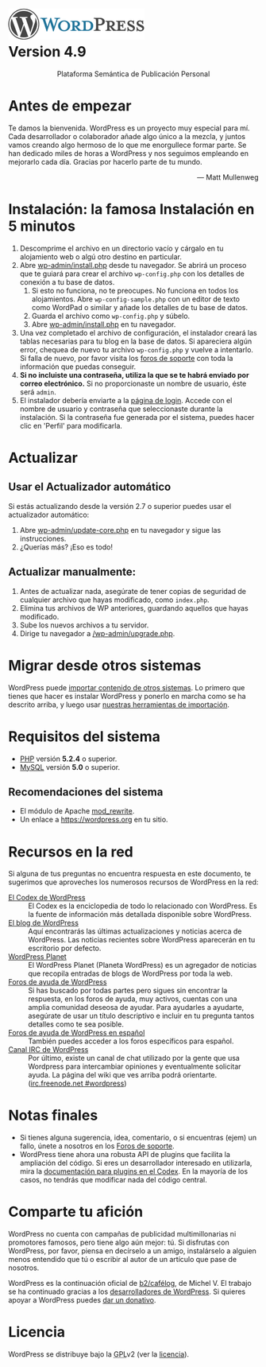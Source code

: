 <!DOCTYPE html>
<html>

<head>
	<meta name="viewport" content="width=device-width" /> 
	<meta http-equiv="Content-Type" content="text/html; charset=utf-8" />
</head>

<body>
	<h1 id="logo">
	<a href="http://wordpress.org/"><img alt="WordPress" src="wp-admin/images/wordpress-logo.png" /></a>
	<br /> Version 4.9
	</h1>

<p style="text-align: center">Plataforma Semántica de Publicación Personal</p>

<h1>Antes de empezar</h1>
<p>Te damos la bienvenida. WordPress es un proyecto muy especial para mí. Cada desarrollador o colaborador a&ntilde;ade algo único a la mezcla, y juntos vamos creando algo hermoso de lo que me enorgullece formar parte. Se han dedicado miles de horas a WordPress y nos seguimos empleando en mejorarlo cada día. Gracias por hacerlo parte de tu mundo.</p>
<p style="text-align: right">&#8212; Matt Mullenweg</p>

<h1>Instalación: la famosa Instalación en 5 minutos</h1>
<ol>
	<li>Descomprime el archivo en un directorio vac&iacute;o y c&aacute;rgalo en tu alojamiento web o alg&uacute; otro destino en particular.</li>
	<li>Abre <span class="file"><a href="wp-admin/install.php">wp-admin/install.php</a></span> desde tu navegador. Se abrirá un proceso que te guiará para crear el archivo <code>wp-config.php</code> con los detalles de conexión a tu base de datos.
		<ol>
			<li>Si esto no funciona, no te preocupes. No funciona en todos los alojamientos. Abre <code>wp-config-sample.php</code> con un editor de texto como WordPad o similar y añade los detalles de tu base de datos.</li>
			<li>Guarda el archivo como <code>wp-config.php</code> y súbelo.</li>
			<li>Abre <span class="file"><a href="wp-admin/install.php">wp-admin/install.php</a></span> en tu navegador.</li>
		</ol>
	</li>
	<li>Una vez completado el archivo de configuración, el instalador creará las tablas necesarias para tu blog en la base de datos. Si apareciera algún error, chequea de nuevo tu archivo <code>wp-config.php</code> y vuelve a intentarlo. Si falla de nuevo, por favor visita los <a href="http://es.forums.wordpress.org/" title="Foros de soporte WordPress.org">foros de soporte</a> con toda la información que puedas conseguir.</li>
	<li><strong>Si no incluiste una contraseña, utiliza la que se te habrá enviado por correo electrónico.</strong> Si no proporcionaste un nombre de usuario, éste será <code>admin</code>.</li>
	<li>El instalador debería enviarte a la <a href="wp-login.php">página de login</a>. Accede con el nombre de usuario y contraseña que seleccionaste durante la instalación. Si la contraseña fue generada por el sistema, puedes hacer clic en 'Perfil' para modificarla.</li>
</ol>

<h1>Actualizar</h1>
<h2>Usar el Actualizador automático</h2>
<p>Si estás actualizando desde la versión 2.7 o superior puedes usar el actualizador automático:</p>
<ol>
	<li>Abre <span class="file"><a href="wp-admin/update-core.php">wp-admin/update-core.php</a></span> en tu navegador y sigue las instrucciones.</li>
	<li>¿Querías más? ¡Eso es todo!</li>
</ol>

<h2>Actualizar manualmente:</h2>
<ol>
    <li>Antes de actualizar nada, asegúrate de tener copias de seguridad de cualquier archivo que hayas modificado, como <code>index.php</code>.</li>
	<li>Elimina tus archivos de WP anteriores, guardando aquellos que hayas modificado.</li>
	<li>Sube los nuevos archivos a tu servidor.</li>
	<li>Dirige tu navegador a <span class="file"><a href="wp-admin/upgrade.php">/wp-admin/upgrade.php</a></span>.</li>
	</ol>

<h1>Migrar desde otros sistemas</h1>
<p>WordPress puede <a href="http://codex.wordpress.org/Importing_Content">importar contenido de otros sistemas</a>. Lo primero que tienes que hacer es instalar WordPress y ponerlo en marcha como se ha descrito arriba, y luego usar <a href="wp-admin/import.php" title="Importar a WordPress">nuestras herramientas de importación</a>.</p>

<h1>Requisitos del sistema</h1>
<ul>
	<li><a href="http://php.net/">PHP</a> versión <strong>5.2.4</strong> o superior.</li>
	<li><a href="http://www.mysql.com/">MySQL</a> versión <strong>5.0</strong> o superior.</li>
</ul>

<h2>Recomendaciones del sistema</h2>
<ul>
	<li>El módulo de Apache <a href="http://httpd.apache.org/docs/2.2/mod/mod_rewrite.html">mod_rewrite</a>.</li>
	<li>Un enlace a <a href="https://wordpress.org/">https://wordpress.org</a> en tu sitio.</li>
</ul>

<h1>Recursos en la red</h1>
<p>Si alguna de tus preguntas no encuentra respuesta en este documento, te sugerimos que aproveches los numerosos recursos de WordPress en la red:</p>
<dl>
	<dt><a href="http://codex.wordpress.org/">El Codex de WordPress </a></dt>
	<dd>El Codex es la enciclopedia de todo lo relacionado con WordPress. Es la fuente de información más detallada disponible sobre WordPress. </dd>
	<dt><a href="http://wordpress.org/news/">El blog de WordPress</a></dt>
		<dd>Aquí encontrarás las últimas actualizaciones y noticias acerca de WordPress. Las noticias recientes sobre WordPress aparecerán en tu escritorio por defecto.</dd>
	<dt><a href="http://planet.wordpress.org/">WordPress Planet </a></dt>
	<dd>El WordPress Planet (Planeta WordPress) es un agregador de noticias que recopila entradas de blogs de WordPress por toda la web. </dd>
	<dt><a href="https://wordpress.org/support/">Foros de ayuda de WordPress</a></dt>
	<dd>Si has buscado por todas partes pero sigues sin encontrar la respuesta, en los foros de ayuda, muy activos, cuentas con una amplia comunidad deseosa de ayudar. Para ayudarles a ayudarte, asegúrate de usar un título descriptivo e incluir en tu pregunta tantos detalles como te sea posible. </dd>
	<dt><a href="http://es.forums.wordpress.org/">Foros de ayuda de WordPress en español</a></dt>
	<dd>También puedes acceder a los foros específicos para español. </dd>
	<dt><a href="http://codex.wordpress.org/IRC">Canal IRC de WordPress</a></dt>
	<dd>Por último, existe un canal de chat utilizado por la gente que usa Wordpress para intercambiar opiniones y eventualmente solicitar ayuda. La página del wiki que ves arriba podrá orientarte. (<a href="irc://irc.freenode.net/wordpress">irc.freenode.net #wordpress</a>)</dd>
</dl>

<h1>Notas finales</h1>
<ul>
	<li>Si tienes alguna sugerencia, idea, comentario, o si encuentras (ejem) un fallo, únete a nosotros en los <a href="http://es.forums.wordpress.org/">Foros de soporte</a>.</li>
	<li>WordPress tiene ahora una robusta API de plugins que facilita la ampliación del código. Si eres un desarrollador interesado en utilizarla, mira la <a href="http://codex.wordpress.org/Plugin_API">documentación para plugins en el Codex</a>. En la mayoría de los casos, no tendrás que modificar nada del código central.</li>
</ul>

<h1>Comparte tu afición</h1>
<p>WordPress no cuenta con campañas de publicidad multimillonarias ni promotores famosos, pero tiene algo aún mejor: tú. Si disfrutas con WordPress, por favor, piensa en decírselo a un amigo, instalárselo a alguien menos entendido que tú o escribir al autor de un artículo que pase de nosotros.</p>

<p>WordPress es la continuación oficial de <a href="http://cafelog.com/">b2/caf&#233;log</a>, de Michel V. El trabajo se ha continuado gracias a los <a href="http://wordpress.org/about/">desarrolladores de WordPress</a>. Si quieres apoyar a WordPress puedes <a href="http://wordpress.org/donate/" title="Donaciones a WordPress">dar un donativo</a>.</p>

<h1>Licencia</h1>
<p>WordPress se distribuye bajo la <abbr title="Licencia Pública de GNU">GPL</abbr>v2 (ver la <a href="licencia.txt">licencia</a>).</p>


</body>
</html>
